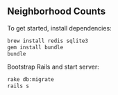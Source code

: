 ## Neighborhood Counts

To get started, install dependencies:

```bash
brew install redis sqlite3
gem install bundle
bundle
```

Bootstrap Rails and start server:

```bash
rake db:migrate
rails s
```
